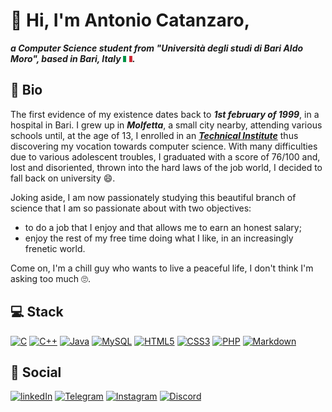 # :wave: Hi, I'm Antonio Catanzaro,
**_a Computer Science student from "Università degli studi di Bari Aldo Moro", based in Bari, Italy ![Italy Flag](assets/images/italy_flag.png)._** 

## :page_with_curl: Bio
The first evidence of my existence dates back to **_1st february of 1999_**, in a hospital in Bari. I grew up in **_Molfetta_**, a small city nearby, attending various schools until, at the age of 13, I enrolled in an **_[Technical Institute](https://www.ferrarismolfetta.edu.it/)_** thus discovering my vocation towards computer science. With many difficulties due to various adolescent troubles, I graduated with a score of 76/100 and, lost and disoriented, thrown into the hard laws of the job world, I decided to fall back on university :smile:.

Joking aside, I am now passionately studying this beautiful branch of science that I am so passionate about with two objectives:
- to do a job that I enjoy and that allows me to earn an honest salary;
- enjoy the rest of my free time doing what I like, in an increasingly frenetic world.
 
Come on, I'm a chill guy who wants to live a peaceful life, I don't think I'm asking too much 🙄.

## :computer: Stack
[![C](https://img.shields.io/badge/c-%2300599C.svg?style=for-the-badge&logo=c&logoColor=white)](https://en.wikipedia.org/wiki/C_(programming_language))
[![C++](https://img.shields.io/badge/c++-%2300599C.svg?style=for-the-badge&logo=c%2B%2B&logoColor=white)](https://en.wikipedia.org/wiki/C%2B%2B)
[![Java](https://img.shields.io/badge/java-%23ED8B00.svg?style=for-the-badge&logo=openjdk&logoColor=white)](https://en.wikipedia.org/wiki/Java_(programming_language))
[![MySQL](https://img.shields.io/badge/mysql-%2300f.svg?style=for-the-badge&logo=mysql&logoColor=white)](https://en.wikipedia.org/wiki/MySQL)
[![HTML5](https://img.shields.io/badge/html5-%23E34F26.svg?style=for-the-badge&logo=html5&logoColor=white)](https://en.wikipedia.org/wiki/HTML5)
[![CSS3](https://img.shields.io/badge/css3-%231572B6.svg?style=for-the-badge&logo=css3&logoColor=white)](https://en.wikipedia.org/wiki/CSS)
[![PHP](https://img.shields.io/badge/php-%23777BB4.svg?style=for-the-badge&logo=php&logoColor=white)](https://en.wikipedia.org/wiki/PHP)
[![Markdown](https://img.shields.io/badge/markdown-%23000000.svg?style=for-the-badge&logo=markdown&logoColor=white)](https://en.wikipedia.org/wiki/Markdown)

## :speech_balloon: Social
[![linkedIn](https://img.shields.io/badge/linkedin-%230077B5.svg?style=for-the-badge&logo=linkedin&logoColor=white)](https://www.linkedin.com/in/antonio-catanzaro-770173169/)
[![Telegram](https://img.shields.io/badge/Telegram-2CA5E0?style=for-the-badge&logo=telegram&logoColor=white)](https://t.me/cyberstrunz_cpp)
[![Instagram](https://img.shields.io/badge/Instagram-%23E4405F.svg?style=for-the-badge&logo=Instagram&logoColor=white)](https://www.instagram.com/cyberstrunz.cpp/)
[![Discord](https://img.shields.io/badge/Discord-%235865F2.svg?style=for-the-badge&logo=discord&logoColor=white)](https://discordapp.com/users/205323006325686272)
